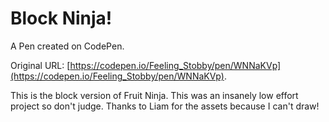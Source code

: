 # Block Ninja!

A Pen created on CodePen.

Original URL: [https://codepen.io/Feeling_Stobby/pen/WNNaKVp](https://codepen.io/Feeling_Stobby/pen/WNNaKVp).

This is the block version of Fruit Ninja. This was an insanely low effort project so don't judge. Thanks to Liam for the assets because I can't draw! 